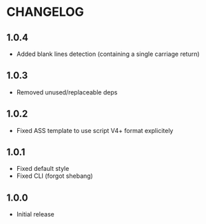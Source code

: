 # CHANGELOG

## 1.0.4

- Added blank lines detection (containing a single carriage return)

## 1.0.3

- Removed unused/replaceable deps

## 1.0.2

- Fixed ASS template to use script V4+ format explicitely

## 1.0.1

- Fixed default style
- Fixed CLI (forgot shebang)

## 1.0.0

- Initial release
